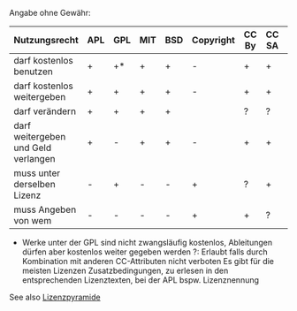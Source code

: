 Angabe ohne Gewähr:

| Nutzungsrecht                      |APL|GPL|MIT|BSD|Copyright|CC By|CC SA|CC 0|CC ND|CC NC| 
|---|---|---|---|---|---|---|---|---|---|---|
| darf kostenlos benutzen            |  + |  +*| +  | +  | -  |  + | +  | +  | +  | +  |
| darf kostenlos weitergeben         |  + |  + | +  | +  | -  |  + | +  | +  | +  | +  |
| darf verändern                     | +  | +  | +  | +  |    |  ? | ?  | +  | -  | ?  |
| darf weitergeben und Geld verlangen| +  | -  | +  | +  | -  |  + | +  | +  | ?  | -  |
|  muss unter derselben Lizenz       | -  | +  |  - | -  | +  |  ? | +  | -  | ?  | ?  |
| muss Angeben von wem               | -  | -  |  - | -  | +  |  + | ?  | -  | ?  | ?  |

* Werke unter der GPL sind nicht zwangsläufig kostenlos, Ableitungen dürfen aber kostenlos weiter gegeben werden
?: Erlaubt falls durch Kombination mit anderen CC-Attributen nicht verboten
Es gibt für die meisten Lizenzen Zusatzbedingungen, zu erlesen in den entsprechenden Lizenztexten, bei der APL bspw. Lizenznennung

See also [Lizenzpyramide](https://creativecommons.org/share-your-work/public-domain/freeworks)
